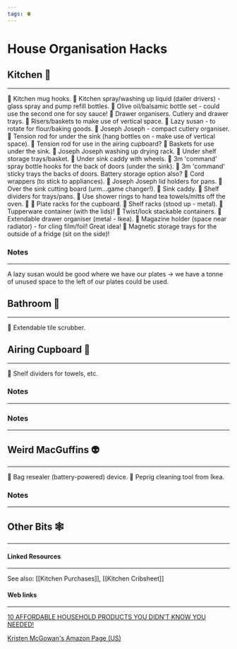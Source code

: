 ```yaml
---
tags: 🫀
---
```


# House Organisation Hacks

## Kitchen 🍷
---

🔶 Kitchen mug hooks.
🔶 Kitchen spray/washing up liquid (dailer drivers) - glass spray and pump refill bottles.
🔶 Olive oil/balsamic bottle set - could use the second one for soy sauce!
🔶 Drawer organisers. Cutlery and drawer trays.
🔶 Risers/baskets to make use of vertical space.
🔶 Lazy susan - to rotate for flour/baking goods.
🔶 Joseph Joseph - compact cutlery organiser.
🔶 Tension rod for under the sink (hang bottles on - make use of vertical space).
🔶 Tension rod for use in the airing cupboard?
🔶 Baskets for use under the sink.
🔶 Joseph Joseph washing up drying rack.
🔶 Under shelf storage trays/basket.
🔶 Under sink caddy with wheels.
🔶 3m 'command' spray bottle hooks for the back of doors (under the sink).
🔶 3m 'command' sticky trays the backs of doors. Battery storage option also?
🔶 Cord wrappers (to stick to appliances).
🔶 Joseph Joseph lid holders for pans.
🔶 Over the sink cutting board (urm...game changer!).
🔶 Sink caddy.
🔶 Shelf dividers for trays/pans.
🔶 Use shower rings to hand tea towels/mitts off the oven. 🚿
🔶 Plate racks for the cupboard.
🔶 Shelf racks (stood up - metal).
🔶 Tupperware container (with the lids)!
🔶 Twist/lock stackable containers.
🔶 Extendable drawer organiser (metal - Ikea).
🔶 Magazine holder (space near radiator) - for cling film/foil! Great idea!
🔶 Magnetic storage trays for the outside of a fridge (sit on the side)!


### Notes
---

A lazy susan would be good where we have our plates -> we have a tonne of unused space to the left of our plates could be used.
 

## Bathroom 🛁
---

🔶 Extendable tile scrubber.


## Airing Cupboard 👕
---

🔶 Shelf dividers for towels, etc.


### Notes
---



### Notes
---


## Weird MacGuffins 👽
---

🔶 Bag resealer (battery-powered) device.
🔶 Peprig cleaning tool  from Ikea.


### Notes
---


## Other Bits 🕸
---

#### Linked Resources
---

See also: [[Kitchen Purchases]], [[Kitchen Cribsheet]]


#### Web links
---

[10 AFFORDABLE HOUSEHOLD PRODUCTS YOU DIDN’T KNOW YOU NEEDED!](https://www.youtube.com/watch?v=mV8WD8d1USc)

[Kristen McGowan's Amazon Page (US)](https://www.amazon.com/shop/kristenmcgowan/list/2DYIRXVJU6CLP)
 